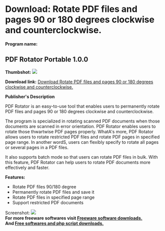 # Download: Rotate PDF files and pages 90 or 180 degrees clockwise and counterclockwise.

**Program name:**

## PDF Rotator Portable 1.0.0

  
**Thumbshot:** ![](http://www.freewarefiles.com/screenshot/pdfrotator_md.jpg)   
  
**Download link:** [Download Rotate PDF files and pages 90 or 180 degrees clockwise and counterclockwise.](http://freesoftwares.boysofts.com/PDF-Rotator-Portable_program_84869.html)  
  


**Publisher's Description**  
  


PDF Rotator is an easy-to-use tool that enables users to permanently rotate PDF files and pages 90 or 180 degrees clockwise and counterclockwise. 

The program is specialized in rotating scanned PDF documents when those documents are scanned in error orientation. PDF Rotator enables users to rotate those thwartwise PDF pages properly. WhatA's more, PDF Rotator allows users to rotate restricted PDF files and rotate PDF pages in specified page range. In another wordS, users can flexibly specify to rotate all pages or several pages in a PDF files.

It also supports batch mode so that users can rotate PDF files in bulk. With this feature, PDF Rotator can help users to rotate PDF documents more effectively and faster.

**Features:**

  * Rotate PDF files 90/180 degree 
  * Permanently rotate PDF files and save it 
  * Rotate PDF files in specified page range 
  * Support restricted PDF documents 

  
  
Screenshot: ![](http://www.freewarefiles.com/screenshot/pdfrotator.jpg)   
**For more freeware softwares visit [Freeware software downloads.](http://freesoftwares.boysofts.com/)**   
**And [Free softwares and php script downloads.](http://www.boysofts.com/)**
